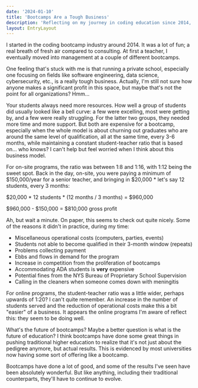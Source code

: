 ```yaml
---
date: '2024-01-10'
title: 'Bootcamps Are a Tough Business'
description: 'Reflecting on my journey in coding education since 2014, this article delves into the challenges and realities of running coding bootcamps, from student dynamics to financial and operational hurdles, while pondering the future of this educational model.'
layout: EntryLayout
---
```


I started in the coding bootcamp industry around 2014. It was a lot of fun; a real breath of fresh air compared to consulting. At first a teacher, I eventually moved into management at a couple of different bootcamps.

One feeling that's stuck with me is that running a private school, especially one focusing on fields like software engineering, data science, cybersecurity, etc., is a really tough business. Actually, I'm still not sure how anyone makes a significant profit in this space, but maybe that's not the point for all organizations? Hmm...

Your students always need more resources. How well a group of students did usually looked like a bell curve: a few were excelling, most were getting by, and a few were really struggling. For the latter two groups, they needed more time and more support. But both are expensive for a bootcamp, especially when the whole model is about churning out graduates who are around the same level of qualification, all at the same time, every 3-6 months, while maintaining a constant student-teacher ratio that is based on... who knows? I can't help but feel worried when I think about this business model.

For on-site programs, the ratio was between 1:8 and 1:16, with 1:12 being the sweet spot. Back in the day, on-site, you were paying a minimum of $150,000/year for a senior teacher, and bringing in $20,000 * let's say 12 students, every 3 months:

$20,000 * 12 students * (12 months / 3 months) = $960,000

$960,000 - $150,000 = $810,000 gross profit

Ah, but wait a minute. On paper, this seems to check out quite nicely. Some of the reasons it didn't in practice, during my time:

- Miscellaneous operational costs (computers, parties, events)
- Students not able to become qualified in their 3-month window (repeats)
- Problems collecting payment
- Ebbs and flows in demand for the program
- Increase in competition from the proliferation of bootcamps
- Accommodating ADA students is **very** expensive
- Potential fines from the NYS Bureau of Proprietary School Supervision
- Calling in the cleaners when someone comes down with meningitis

For online programs, the student-teacher ratio was a little wider, perhaps upwards of 1:20? I can't quite remember. An increase in the number of students served and the reduction of operational costs make this a bit "easier" of a business. It appears the online programs I'm aware of reflect this: they seem to be doing well.

What's the future of bootcamps? Maybe a better question is what is the future of education? I think bootcamps have done some great things in pushing traditional higher education to realize that it's not just about the pedigree anymore, but actual results. This is evidenced by most universities now having some sort of offering like a bootcamp.

Bootcamps have done a lot of good, and some of the results I've seen have been absolutely wonderful. But like anything, including their traditional counterparts, they'll have to continue to evolve.